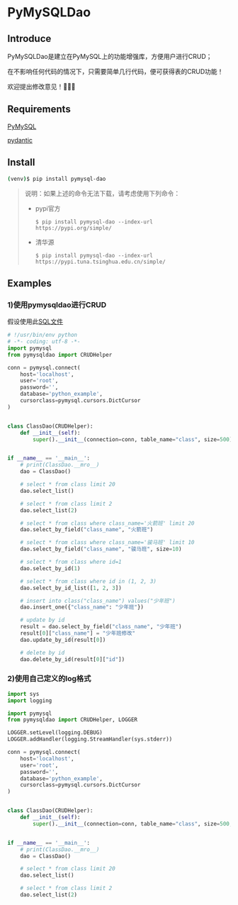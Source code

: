# PyMySQLDao

## Introduce

PyMySQLDao是建立在PyMySQL上的功能增强库，方便用户进行CRUD；

在不影响任何代码的情况下，只需要简单几行代码，便可获得表的CRUD功能！

欢迎提出修改意见！🥳🥳🥳

## Requirements

[PyMySQL](https://github.com/PyMySQL/PyMySQL)

[pydantic](https://github.com/samuelcolvin/pydantic/)

## Install

```bash
(venv)$ pip install pymysql-dao
```

> 说明：如果上述的命令无法下载，请考虑使用下列命令：
>
> - pypi官方
>
>     `$ pip install pymysql-dao --index-url https://pypi.org/simple/`
>
> - 清华源
>
>     `$ pip install pymysql-dao --index-url https://pypi.tuna.tsinghua.edu.cn/simple/`

## Examples

### 1)使用pymysqldao进行CRUD

假设使用此[SQL文件](https://github.com/ScCcWe/PyMySQLDao/blob/master/tests/dao/data.sql)

```python
# !/usr/bin/env python 
# -*- coding: utf-8 -*-
import pymysql
from pymysqldao import CRUDHelper

conn = pymysql.connect(
    host='localhost',
    user='root',
    password='',
    database='python_example',
    cursorclass=pymysql.cursors.DictCursor
)


class ClassDao(CRUDHelper):
    def __init__(self):
        super().__init__(connection=conn, table_name="class", size=500)


if __name__ == '__main__':
    # print(ClassDao.__mro__)
    dao = ClassDao()

    # select * from class limit 20
    dao.select_list()

    # select * from class limit 2
    dao.select_list(2)

    # select * from class where class_name='火箭班' limit 20
    dao.select_by_field("class_name", "火箭班")

    # select * from class where class_name='骏马班' limit 10
    dao.select_by_field("class_name", "骏马班", size=10)

    # select * from class where id=1
    dao.select_by_id(1)

    # select * from class where id in (1, 2, 3)
    dao.select_by_id_list([1, 2, 3])

    # insert into class("class_name") values("少年班")
    dao.insert_one({"class_name": "少年班"})

    # update by id
    result = dao.select_by_field("class_name", "少年班")
    result[0]["class_name"] = "少年班修改"
    dao.update_by_id(result[0])

    # delete by id
    dao.delete_by_id(result[0]["id"])
```

### 2)使用自己定义的log格式

```python
import sys
import logging

import pymysql
from pymysqldao import CRUDHelper, LOGGER

LOGGER.setLevel(logging.DEBUG)
LOGGER.addHandler(logging.StreamHandler(sys.stderr))

conn = pymysql.connect(
    host='localhost',
    user='root',
    password='',
    database='python_example',
    cursorclass=pymysql.cursors.DictCursor
)


class ClassDao(CRUDHelper):
    def __init__(self):
        super().__init__(connection=conn, table_name="class", size=500, use_own_log_config=True)


if __name__ == '__main__':
    # print(ClassDao.__mro__)
    dao = ClassDao()

    # select * from class limit 20
    dao.select_list()

    # select * from class limit 2
    dao.select_list(2)
```

